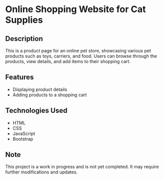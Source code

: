 # Online Shopping Website for Cat Supplies

## Description
This is a product page for an online pet store, showcasing various pet products such as toys, carriers, and food. Users can browse through the products, view details, and add items to their shopping cart.

## Features
- Displaying product details
- Adding products to a shopping cart

## Technologies Used
- HTML
- CSS
- JavaScript
- Bootstrap

## Note
This project is a work in progress and is not yet completed. It may require further modifications and updates.
